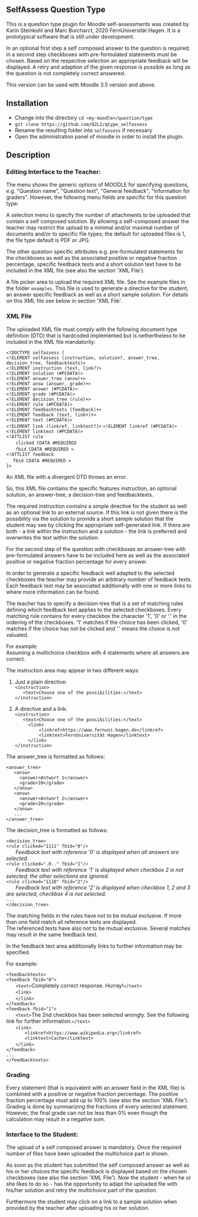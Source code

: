 SelfAssess Question Type
----------------------------

This is a question type plugin for Moodle self-assessments was created by Karin Steinkohl and Marc Burcharct, 2020 FernUniversität Hagen. It is a prototypical software that is still under development. 

In an optional first step a self composed answer to the question is required; in a second step checkboxes with pre-formulated statements must be chosen. Based on the respective selection an appropriate feedback will be displayed. A retry and adaption of the given response is possible as long as the question is not completely correct answered.

This version can be used with Moodle 3.5 version and above.

## Installation

* Change into the directory `cd <my-moodle>/question/type`
* `git clone https://github.com/D2L2/qtype_selfassess`
* Rename the resulting folder into `selfassess` if necessary
* Open the administration panel of moodle in order to install the plugin.

## Description

### Editing Interface to the Teacher:
The menu shows the generic options of MOODLE for specifying questions, e.g. "Question name", "Question text", "General feedback", "Information for graders". However, the following menu fields are specific for this question type:

A selection menu to specify the number of attachments to be uploaded that contain a self composed solution. By allowing a self-composed answer the teacher may restrict the upload to a minimal and/or maximal number of documents and/or to specific file types; the default for uploaded files is 1, the file type default is PDF or JPG.

The other question specific attributes e.g. pre-formulated statements for the checkboxes as well as the associated positive or negative fraction percentage, specific feedback texts and a short solution text have to be included in the XML file (see also the section 'XML File').

A file picker area to upload the required XML file. See the example files in the folder `examples`. This file is used to generate a directive for the student, an answer specific feedback as well as a short sample solution. For details on this XML file see below in section 'XML File'.


### XML File
The uploaded XML file must comply with the following document type definition (DTD) that is hardcoded implemented but is nethertheless to be included in the XML file mandatorily:

`<!DOCTYPE selfassess [`  
`<!ELEMENT selfassess (instruction, solution?, answer_tree, decision_tree, feedbacktexts)>`  
`<!ELEMENT instruction (text, link?)>`    
`<!ELEMENT solution (#PCDATA)>`  
`<!ELEMENT answer_tree (answ)+>`  
`<!ELEMENT answ (answer, grade)+>`  
`<!ELEMENT answer (#PCDATA)>`  
`<!ELEMENT grade (#PCDATA)>`  
`<!ELEMENT decision_tree (rule)+>`  
`<!ELEMENT rule (#PCDATA)>`  
`<!ELEMENT feedbacktexts (feedback)+>`  
`<!ELEMENT feedback (text, link+)+>`  
`<!ELEMENT text (#PCDATA)>`  
`<!ELEMENT link (linkref, linktext?)>`
`<!ELEMENT linkref (#PCDATA)>`
`<!ELEMENT linktext (#PCDATA)>`  
`<!ATTLIST rule`  
`   ` `clicked CDATA #REQUIRED`  
`   ` `fbid CDATA #REQUIRED >`  
`<!ATTLIST feedback`  
`  ` `fbid CDATA #REQUIRED >`  
`]>`

An XML file with a divergent DTD throws an error.

So, this XML file contains the specific features instruction, an optional solution, an answer-tree, a decision-tree and feedbacktexts.

The required instruction contains a simple directive for the student as well as an optional link to an external source. If this link is not given there is the possibility via the solution to provide a short sample solution that the student may see by clicking the appropriate self-generated link.  If there are both - a link within the instruction and a solution - the link is preferred and overwrites the text within the solution.

For the second step of the question with checkboxes an answer-tree with pre-formulated answers have to be included here as well as the associated positive or negative fraction percentage for every answer.

In order to generate a specific feedback well adapted to the selected checkboxes the teacher may provide an arbitrary number of feedback texts. Each feedback text may be associated additionally with one or more links to where more information can be found. 

The teacher has to specify a decision-tree that is a set of matching rules defining which feedback text applies to the selected checkboxes. Every matching rule contains for every checkbox the character '1', '0' or '.' in the ordering of the checkboxes. '1' matches if the choice has been clicked, '0' matches if the choice has not be clicked and '.' means the choice is not valuated. 

For example:  
Assuming a multichoice checkbox with 4 statements where all answers are correct.

The instruction area may appear in two different ways:
1) Just a plain directive:  
`<instruction>`  
`   <text>Choose one of the possibilities:</text>`  
`</instruction>` 

2) A directive and a link:  
`<instruction>`    
`   <text>Choose one of the possibilities:</text>`  
`     <link>`  
`         <linkref>https://www.fernuni-hagen.de</linkref>`  
`         <linktext>FernUniversität Hagen</linktext>`  
`     </link>`  
`</instruction>`  


The answer_tree is formatted as follows:

`<answer_tree>`    
`   <answ>`     
`     <answer>Antwort 1</answer>`  
`     <grade>10</grade>`  
`   </answ>`  
`   <answ>`   
`     <answer>Antwort 2</answer>`  
`     <grade>20</grade>`  
`   </answ>`   
`   ...`  
`</answer_tree>`  

The decision_tree is formatted as follows:

`<decision_tree>`    
`<rule clicked="1111" fbid="0"/>`    
`   ` *Feedback text with reference '0' is displayed when all answers are selected.*    
`<rule clicked=".0.." fbid="1"/>`     
`   ` *Feedback text with reference '1' is displayed when checkbox 2 is not selected; the other selections are ignored.*    
`<rule clicked="1110" fbid="2"/>`    
`   ` *Feedback text with reference '2' is displayed when checkbox 1, 2 and 3 are selected, checkbox 4 is not selected.*    
`...`    
`</decision_tree>`    

The matching fields in the rules have not to be mutual exclusive. If more than one field match all reference texts are displayed.   
The referenced texts have also not to be mutual exclusive. Several matches may result in the same feedback text.

In the feedback text area additionally links to further information may be specified.

For example:

`<feedbacktexts>`  
`<feedback fbid="0">`  
`   ` `<text>`Completely correct response. Hurray!`</text>`  
`   ` `<link>`  
`   ` `</link>`  
`</feedback>`  
`<feedback fbid="1">`  
`   ` `<text>`The 2nd checkbox has been selected wrongly. See the following link for further information.`</text>`  
`   ` `<link>`  
`       ` `<linkref>https://www.wikipedia.org</linkref>`  
`       ` `<linktext>Cache</linktext>`  
`   ` `</link>`   
`</feedback>`  
`...`  
`</feedbacktexts>`  


### Grading
Every statement (that is equivalent with an answer field in the XML file) is combined with a positive or negative fraction percentage. The  positive fraction percentage must add up to 100% (see also the section 'XML File'). Grading is done by summarizing the fractions of every selected statement. However, the final grade can not be less than 0% even though the calculation may result in a negative sum.


### Interface to the Student:
The upload of a self composed answer is mandatory. Once the required number of files have been uploaded the multichoice part is shown.

As soon as the student has submitted the self composed answer as well as his or her choices the specific feedback is displayed based on the chosen checkboxes (see also the section 'XML File'). Now the student - when  he or she likes to do so - has the opportunity to adapt the uploaded file with his/her solution and retry the multichoice part of the question.

Furthermore the student may click on a link to a sample solution when provided by the teacher after uploading his or her solution.  




